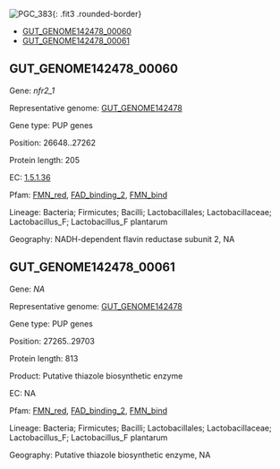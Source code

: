 ![PGC_383](../static/images/Clusters_figure/PGC_383.jpg){: .fit3 .rounded-border}

<ul id="myTab" class="nav nav-tabs">
  <li class="active">
        <a href="#tab1" data-toggle="tab">GUT_GENOME142478_00060</a>
  </li>
<li><a href="#tab2" data-toggle="tab">GUT_GENOME142478_00061</a></li>
</ul>

<div id="myTabContent" class="tab-content">
  <div class="tab-pane fade in active" id="tab1">

<h2 id="GUT_GENOME142478_00060">GUT_GENOME142478_00060</h2>
<p>Gene: <em>nfr2_1</em>
<p>Representative genome: <a href="https://www.ebi.ac.uk/metagenomics/genomes/MGYG-HGUT-02386">GUT_GENOME142478</a></p>
<p>Gene type: PUP genes</p>
<p>Position: 26648..27262</p>
<p>Protein length: 205</p>
<p>EC: <a href="https://www.brenda-enzymes.org/enzyme.php?ecno=1.5.1.36">1.5.1.36</a></p>
<p>Pfam: <a href="http://pfam.xfam.org/family/FMN_red">FMN_red</a>, <a href="http://pfam.xfam.org/family/FAD_binding_2">FAD_binding_2</a>, <a href="http://pfam.xfam.org/family/FMN_bind">FMN_bind</a></p>
<p>Lineage: Bacteria; Firmicutes; Bacilli; Lactobacillales; Lactobacillaceae; Lactobacillus_F; Lactobacillus_F plantarum</p>
<p>Geography: NADH-dependent flavin reductase subunit 2, NA</p>
  </div>

  <div class="tab-pane fade" id="tab2">

<h2 id="GUT_GENOME142478_00061">GUT_GENOME142478_00061</h2>
<p>Gene: <em>NA</em></p>
<p>Representative genome: <a href="https://www.ebi.ac.uk/metagenomics/genomes/MGYG-HGUT-02386">GUT_GENOME142478</a></p>
<p>Gene type: PUP genes</p>
<p>Position: 27265..29703</p>
<p>Protein length: 813</p>
<p>Product: Putative thiazole biosynthetic enzyme</p>
<p>EC: NA</p>
<p>Pfam: <a href="http://pfam.xfam.org/family/FMN_red">FMN_red</a>, <a href="http://pfam.xfam.org/family/FAD_binding_2">FAD_binding_2</a>, <a href="http://pfam.xfam.org/family/FMN_bind">FMN_bind</a></p>
<p>Lineage: Bacteria; Firmicutes; Bacilli; Lactobacillales; Lactobacillaceae; Lactobacillus_F; Lactobacillus_F plantarum</p>
<p>Geography: Putative thiazole biosynthetic enzyme, NA</p>

  </div>
</div>
